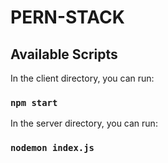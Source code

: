 # PERN-STACK
## Available Scripts

In the client directory, you can run:

### `npm start`


In the server directory, you can run:

### `nodemon index.js`
